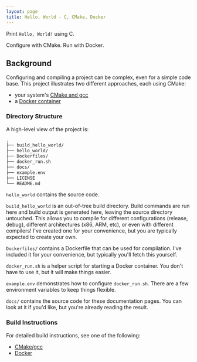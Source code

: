 ```yaml
---
layout: page
title: Hello, World - C, CMake, Docker
---
```


Print `Hello, World!` using C.

Configure with CMake. Run with Docker.


## Background

Configuring and compiling a project can be complex, even for a simple code base.
This project illustrates two different approaches, each using CMake:

  * your system's [CMake and gcc](system-tools.md)
  * a [Docker container](docker.md)


### Directory Structure

A high-level view of the project is:

```bash
.
├── build_hello_world/
├── hello_world/
├── Dockerfiles/
├── docker_run.sh
├── docs/
├── example.env
├── LICENSE
└── README.md
```

`hello_world` contains the source code.

`build_hello_world` is an out-of-tree build directory. Build commands are run
here and build output is generated here, leaving the source directory untouched.
This allows you to compile for different configurations (release, debug),
different architectures (x86, ARM, etc), or even with different compilers!
I've created one for your convenience, but you are typically expected to create your own.

`Dockerfiles/` contains a Dockerfile that can be used for compilation.
I've included it for your convenience, but typically you'll fetch this yourself.

`docker_run.sh` is a helper script for starting a Docker container. You don't
have to use it, but it will make things easier.

`example.env` demonstrates how to configure `docker_run.sh`. There are a few
environment variables to keep things flexible.

`docs/` contains the source code for these documentation pages. You can look at
it if you'd like, but you're already reading the result.


### Build Instructions

For detailed build instructions, see one of the following:

  * [CMake/gcc](system-tools.md)
  * [Docker](docker.md)
